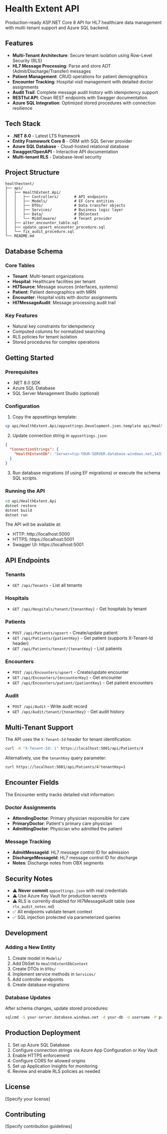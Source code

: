# Health Extent API

Production-ready ASP.NET Core 8 API for HL7 healthcare data management with multi-tenant support and Azure SQL backend.

## Features

- **Multi-Tenant Architecture**: Secure tenant isolation using Row-Level Security (RLS)
- **HL7 Message Processing**: Parse and store ADT (Admit/Discharge/Transfer) messages
- **Patient Management**: CRUD operations for patient demographics
- **Encounter Tracking**: Hospital visit management with detailed doctor assignments
- **Audit Trail**: Complete message audit history with idempotency support
- **RESTful API**: Clean REST endpoints with Swagger documentation
- **Azure SQL Integration**: Optimized stored procedures with connection resilience

## Tech Stack

- **.NET 8.0** - Latest LTS framework
- **Entity Framework Core 8** - ORM with SQL Server provider
- **Azure SQL Database** - Cloud-hosted relational database
- **Swagger/OpenAPI** - Interactive API documentation
- **Multi-tenant RLS** - Database-level security

## Project Structure

```
healthextent/
├── api/
│   ├── HealthExtent.Api/
│   │   ├── Controllers/       # API endpoints
│   │   ├── Models/            # EF Core entities
│   │   ├── DTOs/              # Data transfer objects
│   │   ├── Services/          # Business logic layer
│   │   ├── Data/              # DbContext
│   │   └── Middleware/        # Tenant provider
│   ├── alter_encounter_table.sql
│   ├── update_upsert_encounter_procedure.sql
│   └── fix_audit_procedure.sql
└── README.md
```

## Database Schema

### Core Tables
- **Tenant**: Multi-tenant organizations
- **Hospital**: Healthcare facilities per tenant
- **Hl7Source**: Message sources (interfaces, systems)
- **Patient**: Patient demographics with MRN
- **Encounter**: Hospital visits with doctor assignments
- **Hl7MessageAudit**: Message processing audit trail

### Key Features
- Natural key constraints for idempotency
- Computed columns for normalized searching
- RLS policies for tenant isolation
- Stored procedures for complex operations

## Getting Started

### Prerequisites
- .NET 8.0 SDK
- Azure SQL Database
- SQL Server Management Studio (optional)

### Configuration

1. Copy the appsettings template:
```bash
cp api/HealthExtent.Api/appsettings.Development.json.template api/HealthExtent.Api/appsettings.json
```

2. Update connection string in `appsettings.json`:
```json
{
  "ConnectionStrings": {
    "HealthExtentDb": "Server=tcp:YOUR-SERVER.database.windows.net,1433;Database=YOUR-DB;Authentication=SqlPassword;User ID=YOUR-USER;Password=YOUR-PASSWORD;Encrypt=True;TrustServerCertificate=True;Connection Timeout=30;"
  }
}
```

3. Run database migrations (if using EF migrations) or execute the schema SQL scripts.

### Running the API

```bash
cd api/HealthExtent.Api
dotnet restore
dotnet build
dotnet run
```

The API will be available at:
- HTTP: http://localhost:5000
- HTTPS: https://localhost:5001
- Swagger UI: https://localhost:5001

## API Endpoints

### Tenants
- `GET /api/Tenants` - List all tenants

### Hospitals
- `GET /api/Hospitals/tenant/{tenantKey}` - Get hospitals by tenant

### Patients
- `POST /api/Patients/upsert` - Create/update patient
- `GET /api/Patients/{patientKey}` - Get patient (supports X-Tenant-Id header)
- `GET /api/Patients/tenant/{tenantKey}` - List patients

### Encounters
- `POST /api/Encounters/upsert` - Create/update encounter
- `GET /api/Encounters/{encounterKey}` - Get encounter
- `GET /api/Encounters/patient/{patientKey}` - Get patient encounters

### Audit
- `POST /api/Audit` - Write audit record
- `GET /api/Audit/tenant/{tenantKey}` - Get audit history

## Multi-Tenant Support

The API uses the `X-Tenant-Id` header for tenant identification:

```bash
curl -H "X-Tenant-Id: 1" https://localhost:5001/api/Patients/4
```

Alternatively, use the `tenantKey` query parameter:

```bash
curl https://localhost:5001/api/Patients/4?tenantKey=1
```

## Encounter Fields

The Encounter entity tracks detailed visit information:

### Doctor Assignments
- **AttendingDoctor**: Primary physician responsible for care
- **PrimaryDoctor**: Patient's primary care physician
- **AdmittingDoctor**: Physician who admitted the patient

### Message Tracking
- **AdmitMessageId**: HL7 message control ID for admission
- **DischargeMessageId**: HL7 message control ID for discharge
- **Notes**: Discharge notes from OBX segments

## Security Notes

- ⚠️ **Never commit** `appsettings.json` with real credentials
- ⚠️ Use Azure Key Vault for production secrets
- ⚠️ RLS is currently disabled for Hl7MessageAudit table (see `rls_audit_notes.md`)
- ✅ All endpoints validate tenant context
- ✅ SQL injection protected via parameterized queries

## Development

### Adding a New Entity

1. Create model in `Models/`
2. Add DbSet to `HealthExtentDbContext`
3. Create DTOs in `DTOs/`
4. Implement service methods in `Services/`
5. Add controller endpoints
6. Create database migrations

### Database Updates

After schema changes, update stored procedures:
```bash
sqlcmd -S your-server.database.windows.net -d your-db -U username -P password -i script.sql
```

## Production Deployment

1. Set up Azure SQL Database
2. Configure connection strings via Azure App Configuration or Key Vault
3. Enable HTTPS enforcement
4. Configure CORS for allowed origins
5. Set up Application Insights for monitoring
6. Review and enable RLS policies as needed

## License

[Specify your license]

## Contributing

[Specify contribution guidelines]
